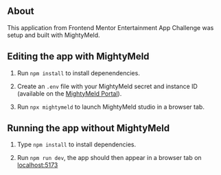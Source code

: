 ## About

This application from Frontend Mentor Entertainment App Challenge was setup and built with MightyMeld.

## Editing the app with MightyMeld

1. Run `npm install` to install depenendencies.

2. Create an `.env` file with your MightyMeld secret and instance ID (available on the [MightyMeld Portal](https://mightymeld.app)).

3. Run `npx mightymeld` to launch MightyMeld studio in a browser tab.

## Running the app without MightyMeld


1. Type `npm install` to install dependencies.

2. Run `npm run dev`, the app should then appear in a browser tab on [localhost:5173](localhost:5173)
